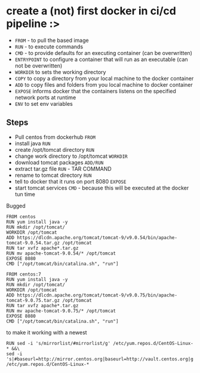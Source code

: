 # create a (not) first docker in ci/cd pipeline :>

- `FROM` - to pull the based image
- `RUN` - to execute commands
- `CMD` - to provide defaults for an executing container (can be overwritten)
- `ENTRYPOINT` to configure a container that will run as an executable (can not be overwritten)
- `WORKDIR` to sets the working directory
- `COPY` to copy a directory from your local machine to the docker container
- `ADD` to copy files and folders from you local machine to docker container
- `EXPOSE` informs docker that the containers listens on the specified network ports at runtime
- `ENV` to set env variables

## Steps
- Pull centos from dockerhub                    `FROM`
- install java                                  `RUN`
- create /opt/tomcat directory                  `RUN`
- change work directory to /opt/tomcat          `WORKDIR`
- download tomcat packages                      `ADD/RUN`
- extract tar.gz file                           `RUN` - TAR COMMAND
- rename to tomcat directory                    `RUN`
- tell to docker that it runs on port 8080      `EXPOSE`
- start tomcat services                         `CMD` - because this will be executed at the docker tun time

Bugged
```
FROM centos
RUN yum install java -y
RUN mkdir /opt/tomcat/
WORKDIR /opt/tomcat
ADD https://dlcdn.apache.org/tomcat/tomcat-9/v9.0.54/bin/apache-tomcat-9.0.54.tar.gz /opt/tomcat
RUN tar xvfz apache*.tar.gz
RUN mv apache-tomcat-9.0.54/* /opt/tomcat 
EXPOSE 8080
CMD ["/opt/tomcat/bin/catalina.sh", "run"]
```

```
FROM centos:7
RUN yum install java -y
RUN mkdir /opt/tomcat/
WORKDIR /opt/tomcat
ADD https://dlcdn.apache.org/tomcat/tomcat-9/v9.0.75/bin/apache-tomcat-9.0.75.tar.gz /opt/tomcat
RUN tar xvfz apache*.tar.gz
RUN mv apache-tomcat-9.0.75/* /opt/tomcat 
EXPOSE 8080
CMD ["/opt/tomcat/bin/catalina.sh", "run"]
```

to make it working with a newest
```
RUN sed -i 's/mirrorlist/#mirrorlist/g' /etc/yum.repos.d/CentOS-Linux-* &&\ 
sed -i 's|#baseurl=http://mirror.centos.org|baseurl=http://vault.centos.org|g' /etc/yum.repos.d/CentOS-Linux-*
```